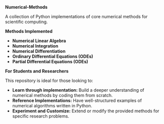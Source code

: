 **Numerical-Methods**

A collection of Python implementations of core numerical methods for scientific computing. 

**Methods Implemented**

* **Numerical Linear Algebra**
* **Numerical Integration**
* **Numerical Differentiation**
* **Ordinary Differential Equations (ODEs)**
* **Partial Differential Equations (ODEs)**

**For Students and Researchers**

This repository is ideal for those looking to:

* **Learn through implementation:**  Build a  deeper understanding of numerical methods by coding them from scratch.
* **Reference Implementations:** Have well-structured examples of numerical algorithms written in Python.
* **Experiment and Customize:** Extend or modify the provided methods for specific research problems.

